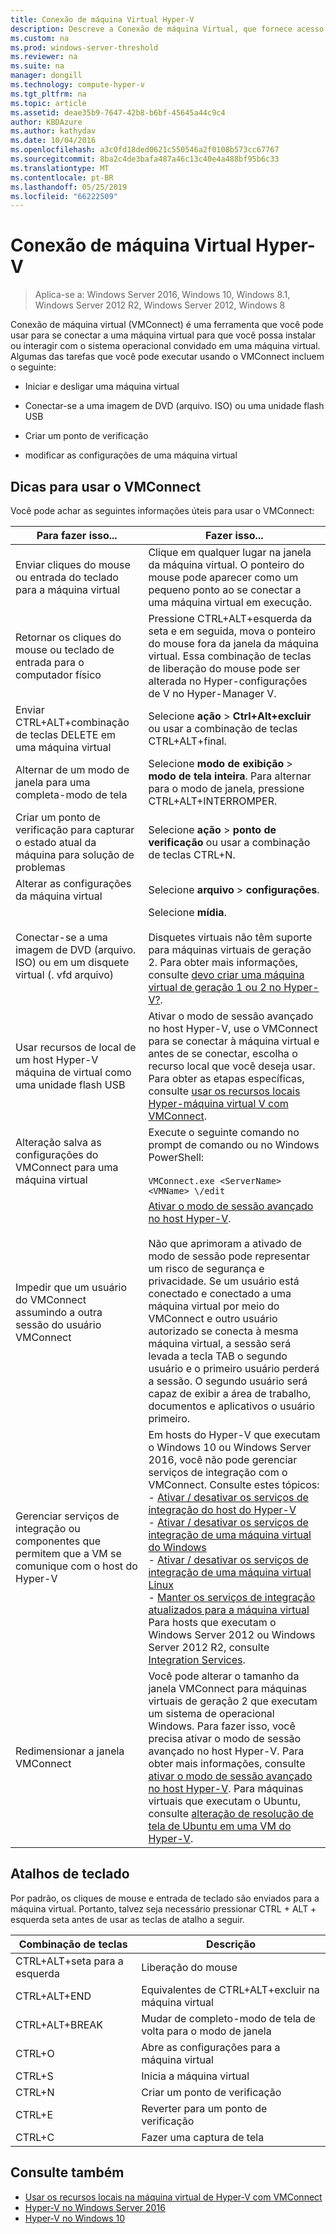 ```yaml
---
title: Conexão de máquina Virtual Hyper-V
description: Descreve a Conexão de máquina Virtual, que fornece acesso remoto a uma máquina virtual. Inclui detalhes sobre como realizar tarefas comuns, como enviar Ctrl-Alt-Delete para a máquina virtual.
ms.custom: na
ms.prod: windows-server-threshold
ms.reviewer: na
ms.suite: na
manager: dongill
ms.technology: compute-hyper-v
ms.tgt_pltfrm: na
ms.topic: article
ms.assetid: deae35b9-7647-42b8-b6bf-45645a44c9c4
author: KBDAzure
ms.author: kathydav
ms.date: 10/04/2016
ms.openlocfilehash: a3c0fd18ded0621c550546a2f0108b573cc67767
ms.sourcegitcommit: 8ba2c4de3bafa487a46c13c40e4a488bf95b6c33
ms.translationtype: MT
ms.contentlocale: pt-BR
ms.lasthandoff: 05/25/2019
ms.locfileid: "66222509"
---
```

# <a name="hyper-v-virtual-machine-connection"></a>Conexão de máquina Virtual Hyper-V

>Aplica-se a: Windows Server 2016, Windows 10, Windows 8.1, Windows Server 2012 R2, Windows Server 2012, Windows 8

Conexão de máquina virtual \(VMConnect\) é uma ferramenta que você pode usar para se conectar a uma máquina virtual para que você possa instalar ou interagir com o sistema operacional convidado em uma máquina virtual. Algumas das tarefas que você pode executar usando o VMConnect incluem o seguinte:  
  
-   Iniciar e desligar uma máquina virtual  
  
-   Conectar-se a uma imagem de DVD \(arquivo. ISO\) ou uma unidade flash USB  
  
-   Criar um ponto de verificação  
  
-   modificar as configurações de uma máquina virtual  
    
## <a name="tips-for-using-vmconnect"></a>Dicas para usar o VMConnect  
Você pode achar as seguintes informações úteis para usar o VMConnect:  
  
|Para fazer isso...|Fazer isso...|  
|---------------|------------|  
|Enviar cliques do mouse ou entrada do teclado para a máquina virtual|Clique em qualquer lugar na janela da máquina virtual. O ponteiro do mouse pode aparecer como um pequeno ponto ao se conectar a uma máquina virtual em execução.|  
|Retornar os cliques do mouse ou teclado de entrada para o computador físico|Pressione CTRL\+ALT\+esquerda da seta e em seguida, mova o ponteiro do mouse fora da janela da máquina virtual. Essa combinação de teclas de liberação do mouse pode ser alterada no Hyper\-configurações de V no Hyper\-Manager V.|  
|Enviar CTRL\+ALT\+combinação de teclas DELETE em uma máquina virtual|Selecione **ação** > **Ctrl\+Alt\+excluir** ou usar a combinação de teclas CTRL\+ALT\+final.|  
|Alternar de um modo de janela para uma completa\-modo de tela|Selecione **modo de exibição** > **modo de tela inteira**. Para alternar para o modo de janela, pressione CTRL\+ALT\+INTERROMPER.|  
|Criar um ponto de verificação para capturar o estado atual da máquina para solução de problemas|Selecione **ação** > **ponto de verificação** ou usar a combinação de teclas CTRL\+N.|  
|Alterar as configurações da máquina virtual|Selecione **arquivo** > **configurações**.|  
|Conectar-se a uma imagem de DVD \(arquivo. ISO\) ou em um disquete virtual \(. vfd arquivo\)|Selecione **mídia**.<br /><br />Disquetes virtuais não têm suporte para máquinas virtuais de geração 2. Para obter mais informações, consulte [devo criar uma máquina virtual de geração 1 ou 2 no Hyper-V?](../plan/Should-I-create-a-generation-1-or-2-virtual-machine-in-Hyper-V.md).|  
|Usar recursos de local de um host Hyper\-V máquina de virtual como uma unidade flash USB|Ativar o modo de sessão avançado no host Hyper-V, use o VMConnect para se conectar à máquina virtual e antes de se conectar, escolha o recurso local que você deseja usar. Para obter as etapas específicas, consulte [usar os recursos locais Hyper\-máquina virtual V com VMConnect](Use-local-resources-on-Hyper-V-virtual-machine-with-VMConnect.md).|  
|Alteração salva as configurações do VMConnect para uma máquina virtual|Execute o seguinte comando no prompt de comando ou no Windows PowerShell:<br /><br />`VMConnect.exe <ServerName> <VMName> \/edit`|  
|Impedir que um usuário do VMConnect assumindo a outra sessão do usuário VMConnect|[Ativar o modo de sessão avançado no host Hyper-V](Use-local-resources-on-Hyper-V-virtual-machine-with-VMConnect.md#turn-on-enhanced-session-mode-on-a-hyper-v-host).<br /><br />Não que aprimoram a ativado de modo de sessão pode representar um risco de segurança e privacidade. Se um usuário está conectado e conectado a uma máquina virtual por meio do VMConnect e outro usuário autorizado se conecta à mesma máquina virtual, a sessão será levada a tecla TAB o segundo usuário e o primeiro usuário perderá a sessão. O segundo usuário será capaz de exibir a área de trabalho, documentos e aplicativos o usuário primeiro.|
|Gerenciar serviços de integração ou componentes que permitem que a VM se comunique com o host do Hyper-V| Em hosts do Hyper-V que executam o Windows 10 ou Windows Server 2016, você não pode gerenciar serviços de integração com o VMConnect. Consulte estes tópicos: <br />- [Ativar / desativar os serviços de integração do host do Hyper-V](https://msdn.microsoft.com/virtualization/hyperv_on_windows/user_guide/managing_ics) <br />- [Ativar / desativar os serviços de integração de uma máquina virtual do Windows](https://msdn.microsoft.com/virtualization/hyperv_on_windows/user_guide/managing_ics#manage-integration-services-from-guest-os-windows)<br />- [Ativar / desativar os serviços de integração de uma máquina virtual Linux](https://msdn.microsoft.com/virtualization/hyperv_on_windows/user_guide/managing_ics#manage-integration-services-from-guest-os-linux) <br />- [Manter os serviços de integração atualizados para a máquina virtual](https://msdn.microsoft.com/virtualization/hyperv_on_windows/user_guide/managing_ics#integration-service-maintenance)  <br />Para hosts que executam o Windows Server 2012 ou Windows Server 2012 R2, consulte [Integration Services](https://technet.microsoft.com/library/dn798297(v=ws.11).aspx).|
|Redimensionar a janela VMConnect|Você pode alterar o tamanho da janela VMConnect para máquinas virtuais de geração 2 que executam um sistema de operacional Windows. Para fazer isso, você precisa ativar o modo de sessão avançado no host Hyper-V. Para obter mais informações, consulte [ativar o modo de sessão avançado no host Hyper-V](Use-local-resources-on-Hyper-V-virtual-machine-with-VMConnect.md#turn-on-enhanced-session-mode-on-a-hyper-v-host). Para máquinas virtuais que executam o Ubuntu, consulte [alteração de resolução de tela de Ubuntu em uma VM do Hyper-V](https://blogs.msdn.microsoft.com/virtual_pc_guy/2014/09/19/changing-ubuntu-screen-resolution-in-a-hyper-v-vm/).|


## <a name="keyboard-shortcuts"></a>Atalhos de teclado  
Por padrão, os cliques de mouse e entrada de teclado são enviados para a máquina virtual. Portanto, talvez seja necessário pressionar CTRL + ALT + esquerda seta antes de usar as teclas de atalho a seguir. 

|Combinação de teclas|Descrição|  
|-------------------|---------------|  
|CTRL\+ALT\+seta para a esquerda|Liberação do mouse|  
|CTRL\+ALT\+END|Equivalentes de CTRL\+ALT\+excluir na máquina virtual|  
|CTRL\+ALT\+BREAK|Mudar de completo\-modo de tela de volta para o modo de janela|  
|CTRL\+O|Abre as configurações para a máquina virtual|  
|CTRL\+S|Inicia a máquina virtual|  
|CTRL\+N|Criar um ponto de verificação|  
|CTRL\+E|Reverter para um ponto de verificação|  
|CTRL\+C|Fazer uma captura de tela|  

## <a name="see-also"></a>Consulte também  
-   [Usar os recursos locais na máquina virtual de Hyper-V com VMConnect](Use-local-resources-on-Hyper-V-virtual-machine-with-VMConnect.md)  
-   [Hyper-V no Windows Server 2016](../Hyper-V-on-Windows-Server.md)  
-   [Hyper-V no Windows 10](https://msdn.microsoft.com/virtualization/hyperv_on_windows/windows_welcome)  
  
  
